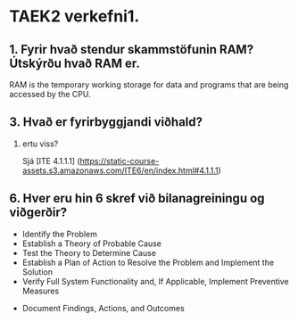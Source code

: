 # TAEK2 verkefni1.

## 1.	Fyrir hvað stendur skammstöfunin RAM? Útskýrðu hvað RAM er.

RAM is the temporary working storage for data and programs that are being accessed by the CPU.

## 3.	Hvað er fyrirbyggjandi viðhald?


1. ertu viss?

   Sjá [ITE 4.1.1.1] (https://static-course-assets.s3.amazonaws.com/ITE6/en/index.html#4.1.1.1)

## 6.	Hver eru hin 6 skref við bilanagreiningu og viðgerðir?

+ Identify the Problem
+ Establish a Theory of Probable Cause
+ Test the Theory to Determine Cause
+ Establish a Plan of Action to Resolve the Problem and Implement the Solution
+ Verify Full System Functionality and, If Applicable, Implement Preventive Measures
* Document Findings, Actions, and Outcomes

